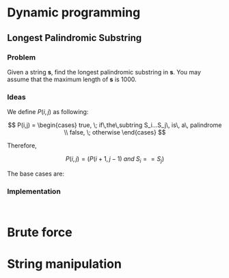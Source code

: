 # Dynamic programming
## Longest Palindromic Substring
### Problem
Given a string **s**, find the longest palindromic substring in **s**. You may assume that the maximum length of **s** is 1000.
### Ideas
We define $P(i,j)$ as following:

$$
P(i,j) = \begin{cases}
true, \; if\,the\,subtring S_i...S_j\, is\, a\, palindrome \\
false, \; otherwise
\end{cases}
$$

Therefore,

$$
P(i,j)=(P(i+1, j-1) \; and \; S_i==S_j)
$$

The base cases are:



### Implementation
```java

```

```javascript

```
# Brute force

# String manipulation
